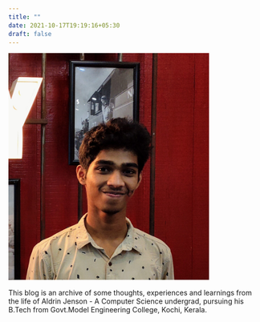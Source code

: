 ```yaml
---
title: ""
date: 2021-10-17T19:19:16+05:30
draft: false
---
```


<img src="/images/me.jpg" width=400 alt="Aldrin Jenson">
<br/>

This blog is an archive of some thoughts, experiences and learnings from the life of Aldrin Jenson - A Computer Science undergrad, pursuing his B.Tech from Govt.Model Engineering College, Kochi, Kerala.
